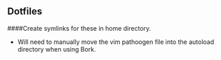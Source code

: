 ## Dotfiles

####Create symlinks for these in home directory.

* Will need to manually move the vim pathoogen file into the autoload directory
  when using Bork.
